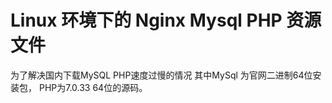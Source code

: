 # Linux 环境下的 Nginx Mysql PHP 资源文件
为了解决国内下载MySQL PHP速度过慢的情况
其中MySql 为官网二进制64位安装包，
PHP为7.0.33 64位的源码。
